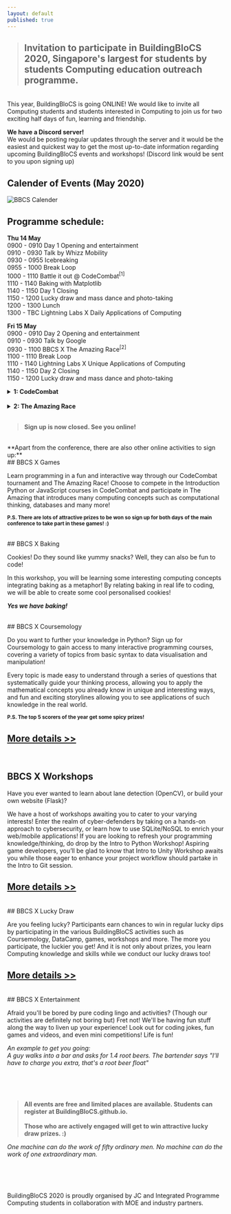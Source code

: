 ```yaml
---
layout: default
published: true
---
```


> ## Invitation to participate in BuildingBloCS 2020, Singapore's largest for students by students Computing education outreach programme.  

<br>
This year, BuildingBloCS is going ONLINE! We would like to invite all Computing students and students interested in Computing to join us for two exciting half days of fun, learning and friendship.  

**We have a Discord server!**  
We would be posting regular updates through the server and it would be the easiest and quickest way to get the most up-to-date information regarding upcoming BuildingBloCS events and workshops! (Discord link would be sent to you upon signing up)


## Calender of Events (May 2020)
<div>
<img src="https://user-images.githubusercontent.com/47784720/81462335-60279800-91e4-11ea-9ea3-f6b97bd6bd25.png" alt="BBCS Calender" style="max-width:100%;"/>
</div>

## Programme schedule:
**Thu 14 May**  
0900 - 0910 Day 1 Opening and entertainment  
0910 - 0930 Talk by Whizz Mobility  
0930 - 0955 Icebreaking  
0955 - 1000 Break Loop  
1000 - 1110 Battle it out @ CodeCombat<sup>[1]</sup>  
1110 - 1140 Baking with Matplotlib  
1140 - 1150 Day 1 Closing  
1150 - 1200 Lucky draw and mass dance and photo-taking  
1200 - 1300 Lunch  
1300 - TBC  Lightning Labs X Daily Applications of Computing  

**Fri 15 May**  
0900 - 0910 Day 2 Opening and entertainment  
0910 - 0930 Talk by Google  
0930 - 1100 BBCS X The Amazing Race<sup>[2]</sup>  
1100 - 1110 Break Loop  
1110 - 1140 Lightning Labs X Unique Applications of Computing  
1140 - 1150 Day 2 Closing  
1150 - 1200 Lucky draw and mass dance and photo-taking  


<div>
<details>
  <summary><strong>1: CodeCombat</strong></summary><br>
  CodeCombat is an online multiplayer game that requires players to utilise code to complete various levels. Unlike typical games which are rigidly based on superficial input, CodeCombat centers itself on tasking players to directly script and code the behaviours of their characters. No WASD keys, R1 to fire, etc. CodeCombat is of a higher level. Code to conquer. Ctrl W to quit.
</details>  
  
<br>

<details>
<summary><strong>2: The Amazing Race</strong></summary><br>
Participate in an Amazing Race style online competition with multiple stages and tasks based on computing related topics. Participants will be working in groups to tackle a variety of programming problems, each relating to a H2 Computing topic or BBCS workshop. At the end of each stage, participants will play a little scavenger hunt to look for the hidden password which will eventually unlock the final puzzle. Members will have to work together to overcome these unique programming tasks.
</details>
</div>
<br>

> **Sign up is now closed. See you online!**

<br>
**Apart from the conference, there are also other online activities to sign up:**   

<br>
## BBCS X Games  

Learn programming in a fun and interactive way through our CodeCombat tournament and The Amazing Race! Choose to compete in the Introduction Python or JavaScript courses in CodeCombat and participate in The Amazing that introduces many computing concepts such as computational thinking, databases and many more!  

<sup>**P.S.
There are lots of attractive prizes to be won so sign up for both days of the main conference to take part in these games! :)**</sup> 

<br>
## BBCS X Baking  

Cookies! Do they sound like yummy snacks? Well, they can also be fun to code!

In this workshop, you will be learning some interesting computing concepts integrating baking as a metaphor! By relating baking in real life to coding, we will be able to create some cool personalised cookies!  

***Yes we have baking!***    

<br>
## BBCS X Coursemology  

Do you want to further your knowledge in Python? Sign up for Coursemology to gain access to many interactive programming courses, covering a variety of topics from basic syntax to data visualisation and manipulation!

Every topic is made easy to understand through a series of questions that systematically guide your thinking process, allowing you to apply the mathematical concepts you already know in unique and interesting ways, and fun and exciting storylines allowing you to see applications of such knowledge in the real world.


<sup>**P.S. The top 5 scorers of the year get some spicy prizes!**</sup>  

## [More details >>](https://buildingblocs.github.io/2020/pre-event/coursemology/)  

<br>

## BBCS X Workshops  

Have you ever wanted to learn about lane detection (OpenCV), or build your own website (Flask)? 

We have a host of workshops awaiting you to cater to your varying interests! Enter the realm of cyber-defenders by taking on a hands-on approach to cybersecurity, or learn how to use SQLite/NoSQL to enrich your web/mobile applications! If you are looking to refresh your programming knowledge/thinking, do drop by the Intro to Python Workshop! Aspiring game developers, you’ll be glad to know that Intro to Unity Workshop awaits you while those eager to enhance your project workflow should partake in the Intro to Git session.  

## [More details >>](https://buildingblocs.github.io/2020/pre-event/workshop/)  
  
<br>
## BBCS X Lucky Draw  

Are you feeling lucky? Participants earn chances to win in regular lucky dips by participating in the various BuildingBloCS activities such as Coursemology, DataCamp, games, workshops and more. The more you participate, the luckier you get! And it is not only about prizes, you learn Computing knowledge and skills while we conduct our lucky draws too!<br>

## [More details >>](https://buildingblocs.github.io/2020/pre-event/luckydraw/)  

<br>
## BBCS X Entertainment  

Afraid you'll be bored by pure coding lingo and activities? (Though our activities are definitely not boring but) Fret not! We'll be having fun stuff along the way to liven up your experience! Look out for coding jokes, fun games and videos, and even mini competitions! Life is fun! 

*An example to get you going:<br>
A guy walks into a bar and asks for 1.4 root beers. The bartender says "I'll have to charge you extra, that's a root beer float"*

<br><br><br>
> **All events are free and limited places are available. Students can register at BuildingBloCS.github.io.**<br><br>
> **Those who are actively engaged will get to win attractive lucky draw prizes. :)**  

*One machine can do the work of fifty ordinary men. No machine can do the work of one extraordinary man.*  

<br><br><br>

BuildingBloCS 2020 is proudly organised by JC and Integrated Programme Computing students in collaboration with MOE and industry partners.
